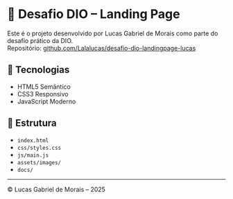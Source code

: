 # 🚀 Desafio DIO – Landing Page

Este é o projeto desenvolvido por Lucas Gabriel de Morais como parte do desafio prático da DIO.  
Repositório: [github.com/Lalalucas/desafio-dio-landingpage-lucas](https://github.com/Lalalucas/desafio-dio-landingpage-lucas)

## 🔧 Tecnologias
- HTML5 Semântico
- CSS3 Responsivo
- JavaScript Moderno

## 📂 Estrutura
- `index.html`
- `css/styles.css`
- `js/main.js`
- `assets/images/`
- `docs/`

---

© Lucas Gabriel de Morais – 2025
